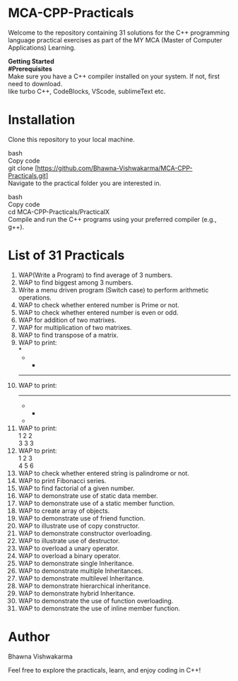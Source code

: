 # MCA-CPP-Practicals

Welcome to the repository containing 31 solutions for the C++ programming language practical exercises as part of the MY MCA (Master of Computer Applications) Learning.

**Getting Started**  
**#Prerequisites**  
Make sure you have a C++ compiler installed on your system. If not, first need to download.  
like turbo C++, CodeBlocks, VScode, sublimeText etc.


# Installation
Clone this repository to your local machine.

bash  
Copy code  
git clone [https://github.com/Bhawna-Vishwakarma/MCA-CPP-Practicals.git]  
Navigate to the practical folder you are interested in.  


bash  
Copy code  
cd MCA-CPP-Practicals/PracticalX  
Compile and run the C++ programs using your preferred compiler (e.g., g++).  


# List of 31 Practicals

1. WAP(Write a Program) to find average of 3 numbers.  
2. WAP to find biggest among 3 numbers.  
3. Write a menu driven program (Switch case) to perform arithmetic operations.  
4. WAP to check whether entered number is Prime or not.  
5. WAP to check whether entered number is even or odd.  
6. WAP for addition of two matrixes.  
7. WAP for multiplication of two matrixes.  
8. WAP to find transpose of a matrix.  
9. WAP to print:  
    *  
    * *  
    * * *  
11. WAP to print:  
    * * *  
    * *  
    *   
11. WAP to print:  
    1 2 2  
    3 3 3  
12. WAP to print:  
    1 2 3  
    4 5 6  
13. WAP to check whether entered string is palindrome or not.  
14. WAP to print Fibonacci series.  
15. WAP to find factorial of a given number.  
16. WAP to demonstrate use of static data member.  
17. WAP to demonstrate use of a static member function.  
18. WAP to create array of objects.  
19. WAP to demonstrate use of friend function.  
20. WAP to illustrate use of copy constructor.  
21. WAP to demonstrate constructor overloading.  
22. WAP to illustrate use of destructor.   
23. WAP to overload a unary operator.  
24. WAP to overload a binary operator.  
25. WAP to demonstrate single Inheritance.  
26. WAP to demonstrate multiple Inheritances.  
27. WAP to demonstrate multilevel Inheritance.  
28. WAP to demonstrate hierarchical inheritance.  
29. WAP to demonstrate hybrid Inheritance.  
30. WAP to demonstrate the use of function overloading.  
31. WAP to demonstrate the use of inline member function.  


# Author  
Bhawna Vishwakarma  


Feel free to explore the practicals, learn, and enjoy coding in C++!  
